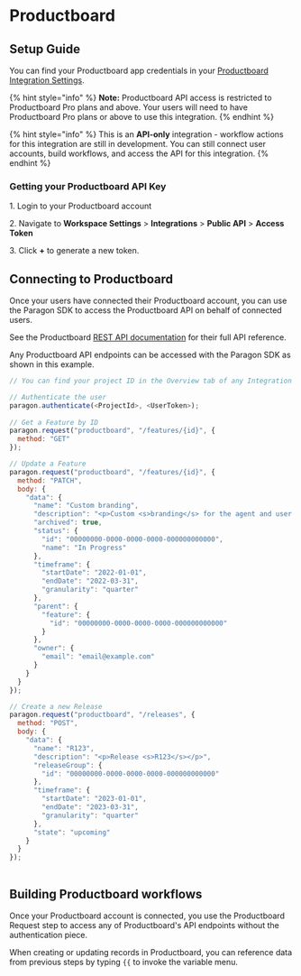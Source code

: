 # Productboard

## Setup Guide

You can find your Productboard app credentials in your [Productboard Integration Settings](https://paragon-sandbox.productboard.com/settings/integrations).

{% hint style="info" %}
**Note:** Productboard API access is restricted to Productboard Pro plans and above. Your users will need to have Productboard Pro plans or above to use this integration.
{% endhint %}

{% hint style="info" %}
This is an **API-only** integration - workflow actions for this integration are still in development. You can still connect user accounts, build workflows, and access the API for this integration.
{% endhint %}

### Getting your Productboard API Key

1\. Login to your Productboard account

2\. Navigate to **Workspace Settings** > **Integrations** > **Public API** > **Access Token**

3\. Click **+** to generate a new token.

## Connecting to Productboard

Once your users have connected their Productboard account, you can use the Paragon SDK to access the Productboard API on behalf of connected users.

See the Productboard [REST API documentation](https://developer.productboard.com/) for their full API reference.

Any Productboard API endpoints can be accessed with the Paragon SDK as shown in this example.

```javascript
// You can find your project ID in the Overview tab of any Integration

// Authenticate the user
paragon.authenticate(<ProjectId>, <UserToken>);
            
// Get a Feature by ID
paragon.request("productboard", "/features/{id}", {
  method: "GET"
});

// Update a Feature
paragon.request("productboard", "/features/{id}", {
  method: "PATCH",
  body: {
    "data": {
      "name": "Custom branding",
      "description": "<p>Custom <s>branding</s> for the agent and user portals.</p>",
      "archived": true,
      "status": {
        "id": "00000000-0000-0000-0000-000000000000",
        "name": "In Progress"
      },
      "timeframe": {
        "startDate": "2022-01-01",
        "endDate": "2022-03-31",
        "granularity": "quarter"
      },
      "parent": {
        "feature": {
          "id": "00000000-0000-0000-0000-000000000000"
        }
      },
      "owner": {
        "email": "email@example.com"
      }
    }
  }
});

// Create a new Release
paragon.request("productboard", "/releases", {
  method: "POST",
  body: {
    "data": {
      "name": "R123",
      "description": "<p>Release <s>R123</s></p>",
      "releaseGroup": {
        "id": "00000000-0000-0000-0000-000000000000"
      },
      "timeframe": {
        "startDate": "2023-01-01",
        "endDate": "2023-03-31",
        "granularity": "quarter"
      },
      "state": "upcoming"
    }
  }
});
  
```

## Building Productboard workflows

Once your Productboard account is connected, you use the Productboard Request step to access any of Productboard's API endpoints without the authentication piece.

When creating or updating records in Productboard, you can reference data from previous steps by typing `{{` to invoke the variable menu.
